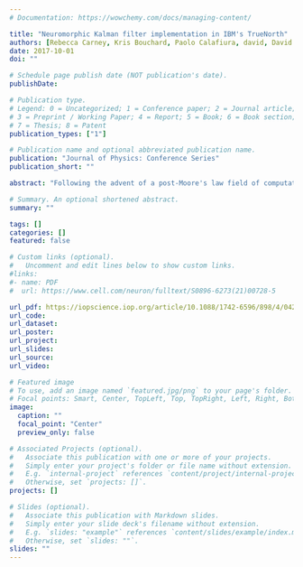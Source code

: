 ```yaml
---
# Documentation: https://wowchemy.com/docs/managing-content/

title: "Neuromorphic Kalman filter implementation in IBM's TrueNorth"
authors: [Rebecca Carney, Kris Bouchard, Paolo Calafiura, david, David Donofrio, Maurice Garcia-Sciveres, Jesse Livezey]
date: 2017-10-01
doi: ""

# Schedule page publish date (NOT publication's date).
publishDate: 

# Publication type.
# Legend: 0 = Uncategorized; 1 = Conference paper; 2 = Journal article;
# 3 = Preprint / Working Paper; 4 = Report; 5 = Book; 6 = Book section;
# 7 = Thesis; 8 = Patent
publication_types: ["1"]

# Publication name and optional abbreviated publication name.
publication: "Journal of Physics: Conference Series"
publication_short: ""

abstract: "Following the advent of a post-Moore's law field of computation, novel architectures continue to emerge. With composite, multi-million connection neuromorphic chips like IBM's TrueNorth, neural engineering has now become a feasible technology in this novel computing paradigm. High Energy Physics experiments are continuously exploring new methods of computation and data handling, including neuromorphic, to support the growing challenges of the field and be prepared for future commodity computing trends. This work details the first instance of a Kalman filter implementation in IBM's neuromorphic architecture, TrueNorth, for both parallel and serial spike trains. The implementation is tested on multiple simulated systems and its performance is evaluated with respect to an equivalent non-spiking Kalman filter. The limits of the implementation are explored whilst varying the size of weight and threshold registers, the number of spikes used to encode a state, size of neuron block for spatial encoding, and neuron potential reset schemes."

# Summary. An optional shortened abstract.
summary: ""

tags: []
categories: []
featured: false

# Custom links (optional).
#   Uncomment and edit lines below to show custom links.
#links:
#- name: PDF
#  url: https://www.cell.com/neuron/fulltext/S0896-6273(21)00728-5

url_pdf: https://iopscience.iop.org/article/10.1088/1742-6596/898/4/042021
url_code:
url_dataset:
url_poster: 
url_project:
url_slides:
url_source:
url_video:

# Featured image
# To use, add an image named `featured.jpg/png` to your page's folder. 
# Focal points: Smart, Center, TopLeft, Top, TopRight, Left, Right, BottomLeft, Bottom, BottomRight.
image:
  caption: ""
  focal_point: "Center"
  preview_only: false

# Associated Projects (optional).
#   Associate this publication with one or more of your projects.
#   Simply enter your project's folder or file name without extension.
#   E.g. `internal-project` references `content/project/internal-project/index.md`.
#   Otherwise, set `projects: []`.
projects: []

# Slides (optional).
#   Associate this publication with Markdown slides.
#   Simply enter your slide deck's filename without extension.
#   E.g. `slides: "example"` references `content/slides/example/index.md`.
#   Otherwise, set `slides: ""`.
slides: ""
---
```

